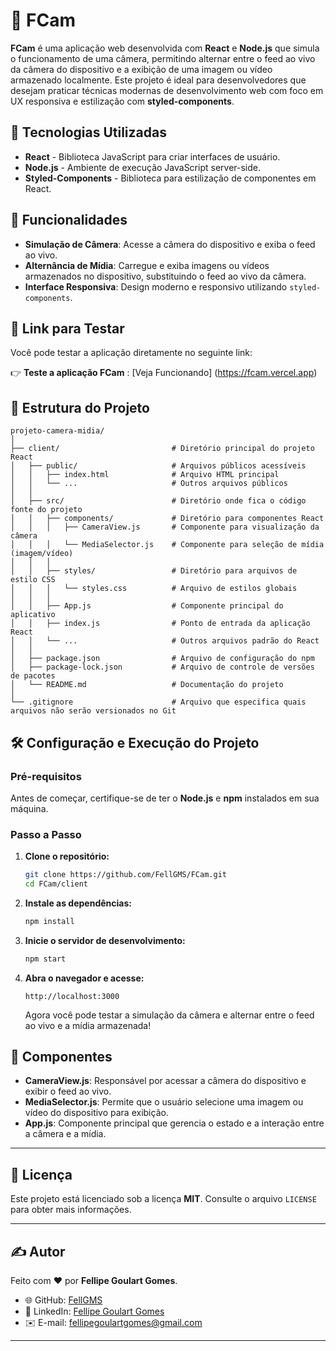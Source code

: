 # 📸 FCam

**FCam** é uma aplicação web desenvolvida com **React** e **Node.js** que simula o funcionamento de uma câmera, permitindo alternar entre o feed ao vivo da câmera do dispositivo e a exibição de uma imagem ou vídeo armazenado localmente. Este projeto é ideal para desenvolvedores que desejam praticar técnicas modernas de desenvolvimento web com foco em UX responsiva e estilização com **styled-components**.

## 🚀 Tecnologias Utilizadas

- **React** - Biblioteca JavaScript para criar interfaces de usuário.
- **Node.js** - Ambiente de execução JavaScript server-side.
- **Styled-Components** - Biblioteca para estilização de componentes em React.

## 🎯 Funcionalidades

- **Simulação de Câmera**: Acesse a câmera do dispositivo e exiba o feed ao vivo.
- **Alternância de Mídia**: Carregue e exiba imagens ou vídeos armazenados no dispositivo, substituindo o feed ao vivo da câmera.
- **Interface Responsiva**: Design moderno e responsivo utilizando `styled-components`.


## 🔗 Link para Testar
Você pode testar a aplicação diretamente no seguinte link:

👉 **Teste a aplicação FCam** : [Veja Funcionando] (https://fcam.vercel.app)


## 📂 Estrutura do Projeto

```
projeto-camera-midia/
│
├── client/                         # Diretório principal do projeto React
│   ├── public/                     # Arquivos públicos acessíveis
│   │   ├── index.html              # Arquivo HTML principal
│   │   └── ...                     # Outros arquivos públicos
│   │
│   ├── src/                        # Diretório onde fica o código fonte do projeto
│   │   ├── components/             # Diretório para componentes React
│   │   │   ├── CameraView.js       # Componente para visualização da câmera
│   │   │   └── MediaSelector.js    # Componente para seleção de mídia (imagem/vídeo)
│   │   │
│   │   ├── styles/                 # Diretório para arquivos de estilo CSS
│   │   │   └── styles.css          # Arquivo de estilos globais
│   │   │
│   │   ├── App.js                  # Componente principal do aplicativo
│   │   ├── index.js                # Ponto de entrada da aplicação React
│   │   └── ...                     # Outros arquivos padrão do React
│   │
│   ├── package.json                # Arquivo de configuração do npm
│   ├── package-lock.json           # Arquivo de controle de versões de pacotes
│   └── README.md                   # Documentação do projeto
│
└── .gitignore                      # Arquivo que especifica quais arquivos não serão versionados no Git
```

## 🛠️ Configuração e Execução do Projeto

### Pré-requisitos

Antes de começar, certifique-se de ter o **Node.js** e **npm** instalados em sua máquina.

### Passo a Passo

1. **Clone o repositório:**

   ```bash
   git clone https://github.com/FellGMS/FCam.git
   cd FCam/client
   ```

2. **Instale as dependências:**

   ```bash
   npm install
   ```

3. **Inicie o servidor de desenvolvimento:**

   ```bash
   npm start
   ```

4. **Abra o navegador e acesse:**

   ```
   http://localhost:3000
   ```

   Agora você pode testar a simulação da câmera e alternar entre o feed ao vivo e a mídia armazenada!

## 🧩 Componentes

- **CameraView.js**: Responsável por acessar a câmera do dispositivo e exibir o feed ao vivo.
- **MediaSelector.js**: Permite que o usuário selecione uma imagem ou vídeo do dispositivo para exibição.
- **App.js**: Componente principal que gerencia o estado e a interação entre a câmera e a mídia.

---

## 📝 Licença

Este projeto está licenciado sob a licença **MIT**. Consulte o arquivo `LICENSE` para obter mais informações.

---

## ✍️ Autor

Feito com ❤️ por **Fellipe Goulart Gomes**.

- 🌐 GitHub: [FellGMS](https://github.com/FellGMS)
- 💼 LinkedIn: [Fellipe Goulart Gomes](https://www.linkedin.com/in/fellipeggomes)
- ✉️ E-mail: [fellipegoulartgomes@gmail.com](mailto:fellipegoulartgomes@gmail.com)

---